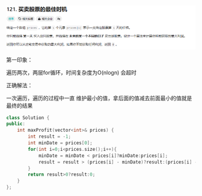 ![alt text](121_买股票的最佳时机.png)

第一印象：

遍历两次，两层for循环，时间复杂度为O(nlogn) 会超时


正确解法：

一次遍历，遍历的过程中一直 维护最小的值，拿后面的值减去前面最小的值就是最终的结果

```cpp
class Solution {
public:
    int maxProfit(vector<int>& prices) {
        int result = -1;
        int minDate = prices[0];
        for(int i=0;i<prices.size();i++){
            minDate = minDate < prices[i]?minDate:prices[i];
            result = result > (prices[i] - minDate)?result:(prices[i] - minDate);
        }
        return result>0?result:0;
    }
};
```